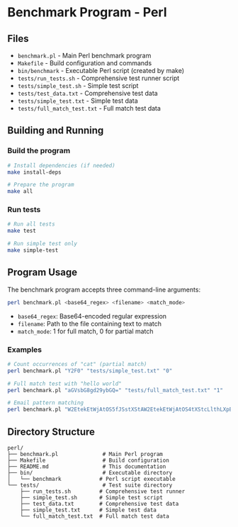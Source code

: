 # Benchmark Program - Perl

## Files
- `benchmark.pl` - Main Perl benchmark program
- `Makefile` - Build configuration and commands
- `bin/benchmark` - Executable Perl script (created by make)
- `tests/run_tests.sh` - Comprehensive test runner script
- `tests/simple_test.sh` - Simple test script
- `tests/test_data.txt` - Comprehensive test data
- `tests/simple_test.txt` - Simple test data
- `tests/full_match_test.txt` - Full match test data

## Building and Running

### Build the program
```bash
# Install dependencies (if needed)
make install-deps

# Prepare the program
make all
```

### Run tests
```bash
# Run all tests
make test

# Run simple test only
make simple-test
```

## Program Usage

The benchmark program accepts three command-line arguments:

```bash
perl benchmark.pl <base64_regex> <filename> <match_mode>
```

- `base64_regex`: Base64-encoded regular expression
- `filename`: Path to the file containing text to match
- `match_mode`: 1 for full match, 0 for partial match

### Examples

```bash
# Count occurrences of "cat" (partial match)
perl benchmark.pl "Y2F0" "tests/simple_test.txt" "0"

# Full match test with "hello world"
perl benchmark.pl "aGVsbG8gd29ybGQ=" "tests/full_match_test.txt" "1"

# Email pattern matching
perl benchmark.pl "W2EtekEtWjAtOS5fJSstXStAW2EtekEtWjAtOS4tXStcLlthLXpBLVpdezIsfQ==" "tests/test_data.txt" "0"
```

## Directory Structure

```
perl/
├── benchmark.pl              # Main Perl program
├── Makefile                  # Build configuration
├── README.md                 # This documentation
├── bin/                      # Executable directory
│   └── benchmark            # Perl script executable
└── tests/                    # Test suite directory
    ├── run_tests.sh         # Comprehensive test runner
    ├── simple_test.sh       # Simple test script
    ├── test_data.txt        # Comprehensive test data
    ├── simple_test.txt      # Simple test data
    └── full_match_test.txt  # Full match test data
``` 